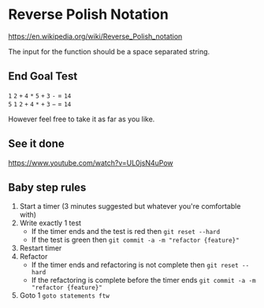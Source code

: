 # Reverse Polish Notation
https://en.wikipedia.org/wiki/Reverse_Polish_notation

The input for the function should be a space separated string.

## End Goal Test
`1` `2` `+` `4` `*` `5` `+` `3` `-` = `14`  
`5` `1` `2` `+` `4` `*` `+` `3` `−` = `14`

However feel free to take it as far as you like.

## See it done
https://www.youtube.com/watch?v=UL0jsN4uPow

## Baby step rules
1. Start a timer (3 minutes suggested but whatever you're comfortable with)
2. Write exactly 1 test
    * If the timer ends and the test is red then `git reset --hard`
    * If the test is green then `git commit -a -m "refactor {feature}"`
4. Restart timer
5. Refactor
    * If the timer ends and refactoring is not complete then `git reset --hard`
    * If the refactoring is complete before the timer ends `git commit -a -m "refactor {feature}"`
6. Goto 1 `goto statements ftw`
